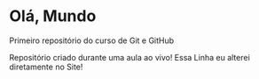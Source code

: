 # Olá, Mundo
 Primeiro repositório do curso de Git e GitHub

 Repositório criado durante uma aula ao vivo!
 Essa Linha eu alterei diretamente no Site!

